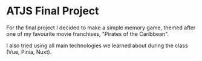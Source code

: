 # ATJS Final Project

For the final project I decided to make a simple memory game, themed after one of my favourite movie franchises, "Pirates of the Caribbean".

I also tried using all main technologies we learned about during the class (Vue, Pinia, Nuxt).
